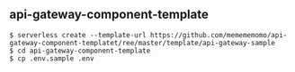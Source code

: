 ## api-gateway-component-template

```
$ serverless create --template-url https://github.com/memememomo/api-gateway-component-templatet/ree/master/template/api-gateway-sample
$ cd api-gateway-component-template
$ cp .env.sample .env
```

